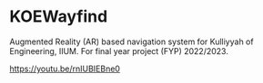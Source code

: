 # KOEWayfind

Augmented Reality (AR) based navigation system for Kulliyyah of Engineering, IIUM. For final year project (FYP) 2022/2023.



https://youtu.be/rnIUBIEBne0
